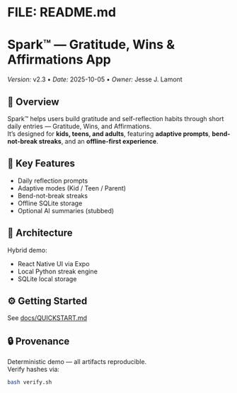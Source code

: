 # FILE: README.md
# Spark™ — Gratitude, Wins & Affirmations App  
*Version:* v2.3 • *Date:* 2025-10-05 • *Owner:* Jesse J. Lamont  

## 🌟 Overview  
Spark™ helps users build gratitude and self-reflection habits through short daily entries — Gratitude, Wins, and Affirmations.  
It’s designed for **kids, teens, and adults**, featuring **adaptive prompts**, **bend-not-break streaks**, and an **offline-first experience**.  

## 🎯 Key Features  
- Daily reflection prompts  
- Adaptive modes (Kid / Teen / Parent)  
- Bend-not-break streaks  
- Offline SQLite storage  
- Optional AI summaries (stubbed)  

## 🧱 Architecture  
Hybrid demo:  
- React Native UI via Expo  
- Local Python streak engine  
- SQLite local storage  

## ⚙️ Getting Started  
See [docs/QUICKSTART.md](docs/QUICKSTART.md)

## 🔒 Provenance  
Deterministic demo — all artifacts reproducible.  
Verify hashes via:  
```bash
bash verify.sh
